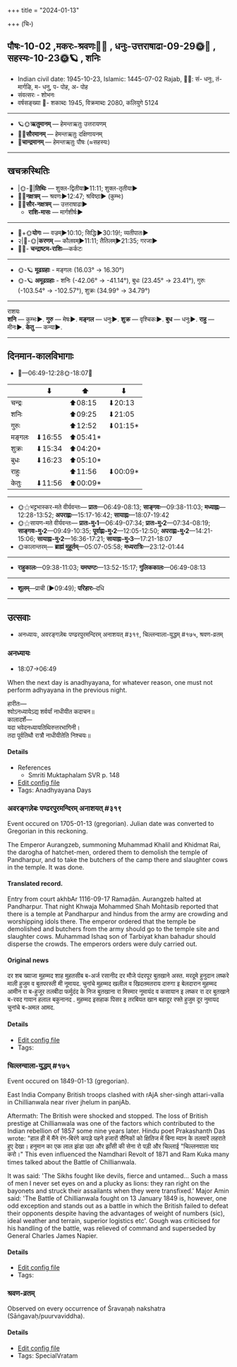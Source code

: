 +++
title = "2024-01-13"

+++
(चि॰)
## पौषः-10-02  ,मकरः-श्रवणः🌛🌌  ,  धनुः-उत्तराषाढा-09-29🌞🌌  ,  सहस्यः-10-23🌞🪐  , शनिः
- Indian civil date: 1945-10-23, Islamic: 1445-07-02 Rajab, 🌌🌞: सं- धनुः, तं- मार्गऴि, म- धनु, प- पोह, अ- पोह
- संवत्सरः - शोभनः
- वर्षसङ्ख्या 🌛- शकाब्दः 1945, विक्रमाब्दः 2080, कलियुगे 5124
___________________
- 🪐🌞**ऋतुमानम्** — हेमन्तऋतुः उत्तरायणम्
- 🌌🌞**सौरमानम्** — हेमन्तऋतुः दक्षिणायनम्
- 🌛**चान्द्रमानम्** — हेमन्तऋतुः पौषः (≈सहस्यः)
___________________


## खचक्रस्थितिः
- |🌞-🌛|**तिथिः** — शुक्ल-द्वितीया►11:11; शुक्ल-तृतीया►  
- 🌌🌛**नक्षत्रम्** — श्रवणः►12:47; श्रविष्ठा► (कुम्भः)  
- 🌌🌞**सौर-नक्षत्रम्** — उत्तराषाढा►  
  - **राशि-मासः** — मार्गशीर्षः► 
___________________
- 🌛+🌞**योगः** — वज्रम्►10:10; सिद्धिः►30:19!; व्यतीपातः►  
- २|🌛-🌞|**करणम्** — कौलवम्►11:11; तैतिलम्►21:35; गरजा►  
- 🌌🌛- **चन्द्राष्टम-राशिः**—कर्कटः  
___________________
- 🌞-🪐 **मूढग्रहाः** - मङ्गलः (16.03° → 16.30°)
- 🌞-🪐 **अमूढग्रहाः** - शनिः (-42.06° → -41.14°), बुधः (23.45° → 23.41°), गुरुः (-103.54° → -102.57°), शुक्रः (34.99° → 34.79°)
___________________
राशयः  
**शनि** — कुम्भः►. **गुरु** — मेषः►. **मङ्गल** — धनुः►. **शुक्र** — वृश्चिकः►. **बुध** — धनुः►. **राहु** — मीनः►. **केतु** — कन्या►. 
___________________


## दिनमान-कालविभागाः
- 🌅—06:49-12:28🌞-18:07🌇  

|      |⬇     |⬆     |⬇     |
|------|-----|-----|------|
|चन्द्रः|     |⬆08:15 |⬇20:13 |
|शनिः   |     |⬆09:25 |⬇21:05 |
|गुरुः  |     |⬆12:52 |⬇01:15*|
|मङ्गलः |⬇16:55 |⬆05:41*|     |
|शुक्रः |⬇15:34 |⬆04:20*|     |
|बुधः   |⬇16:23 |⬆05:10*|     |
|राहुः  |     |⬆11:56 |⬇00:09*|
|केतुः  |⬇11:56 |⬆00:09*|     |
___________________
- 🌞⚝भट्टभास्कर-मते वीर्यवन्तः— **प्रातः**—06:49-08:13; **साङ्गवः**—09:38-11:03; **मध्याह्नः**—12:28-13:52; **अपराह्णः**—15:17-16:42; **सायाह्नः**—18:07-19:42  
- 🌞⚝सायण-मते वीर्यवन्तः— **प्रातः-मु॰1**—06:49-07:34; **प्रातः-मु॰2**—07:34-08:19; **साङ्गवः-मु॰2**—09:49-10:35; **पूर्वाह्णः-मु॰2**—12:05-12:50; **अपराह्णः-मु॰2**—14:21-15:06; **सायाह्नः-मु॰2**—16:36-17:21; **सायाह्नः-मु॰3**—17:21-18:07  
- 🌞कालान्तरम्— **ब्राह्मं मुहूर्तम्**—05:07-05:58; **मध्यरात्रिः**—23:12-01:44  
___________________
- **राहुकालः**—09:38-11:03; **यमघण्टः**—13:52-15:17; **गुलिककालः**—06:49-08:13  
___________________
- **शूलम्**—प्राची (►09:49); **परिहारः**–दधि  
___________________

## उत्सवाः
- अनध्यायः, अवरङ्गज़ेबः पण्ढरपुरमन्दिरम् अनाशयत् #३१९, चिल्लन्वाला-युद्धम् #१७५, श्रवण-व्रतम्
### अनध्यायः
- 18:07→06:49



When the next day is anadhyayana, for whatever reason, one must not perform adhyayana in the previous night.

हारीतः—  
श्वोऽनध्यायेऽद्य शर्वर्यां नाधीयीत कदाचन॥  
कालादर्शे—  
यदा भवेदनध्यायतिथिरुत्तरभागिनी।  
तदा पूर्वतिथौ रात्रौ नाधीयीतेति निश्चयः॥



#### Details
- References
  - Smriti Muktaphalam SVR p.  148
- [Edit config file](https://github.com/jyotisham/adyatithi/blob/master/time_focus/adhyayana/description_only/anadhyAyaH~pUrvarAtrau.toml)
- Tags: Anadhyayana Days


### अवरङ्गज़ेबः पण्ढरपुरमन्दिरम् अनाशयत् #३१९

Event occured on 1705-01-13 (gregorian). Julian date was converted to Gregorian in this reckoning. 

The Emperor Aurangzeb, summoning Muhammad Khalil and Khidmat Rai, the darogha of hatchet-men, ordered them to demolish the temple of Pandharpur, and to take the butchers of the camp there and slaughter cows in the temple. It was done.

#### Translated record.
Entry from court akhbAr 1116-09-17 Ramaḍān. Aurangzeb halted at Pandharpur. That night Khwaja Mohammed Shah Mohtasib reported that there is a temple at Pandharpur and hindus from the army are crowding and worshipping idols there. The emperor ordered that the temple be demolished and butchers from the army should go to the temple site and slaughter cows. Muhammad Ishaq son of Tarbiyat khan bahadur should disperse the crowds. The emperors orders were duly carried out.

#### Original news
दर शब ख्वाजा मुहम्मद शाह मुहतसीब ब-अर्ज रसानीद दर मौजे पंदरपूर बुतखाने अस्त. मरदूमे हुनुदान लष्करे माली हुजुम व बुतपरस्ती मी नूमायद. चुनांचे मुहम्मद खलील व खिदतमतराय दारुगा इ बेलदारान मुहम्मद आमीन  रा ब-हुजूर तलबीदा फर्मुदंद के निज बुतखाना रा मिस्मार नूमायंद व कसायान इ लष्कर रा दर बुतखाने ब-रवद गावान हलाल बकुनानद . मुहम्मद इसहाक पिसर इ तरबियत खान बहादूर रफ्ते हुजुम दूर नुमायद चुनांचे ब-अमल आमद.

#### Details
- [Edit config file](https://github.com/jyotisham/adyatithi/blob/master/mahApuruSha/xatra-later/julian/day/01/02/avrangazebaH_paNDharapura-mandiram_anAshayat.toml)
- Tags: 


### चिल्लन्वाला-युद्धम् #१७५

Event occured on 1849-01-13 (gregorian). 

East India Company British troops clashed with rAjA sher-singh attari-valla in  Chillianwala near river jhelum in panjAb.

Aftermath: The British were shocked and stopped. The loss of British prestige at Chillianwala was one of the factors which contributed to the Indian rebellion of 1857 some nine years later. Hindu poet Prakashanth Das wrote: "हाल ही में मैंने रंग-बिरंगे कपड़े पहने हजारों सैनिकों को क्षितिज में बिना म्यान के तलवारें लहराते हुए देखा। हनुमान का एक लाल झंडा उठा और झाँसी की सेना रो पड़ी और चिल्लाई "चिल्लनवाला याद करो।" This even influenced the Namdhari Revolt of 1871 and Ram Kuka many times talked about the Battle of Chillianwala.

It was said: 'The Sikhs fought like devils, fierce and untamed... Such a mass of men I never set eyes on and a plucky as lions: they ran right on the bayonets and struck their assailants when they were transfixed.' Major Amin said: 'The Battle of Chillianwala fought on 13 January 1849 is, however, one odd exception and stands out as a battle in which the British failed to defeat their opponents despite having the advantages of weight of numbers (sic), ideal weather and terrain, superior logistics etc'. Gough was criticised for his handling of the battle, was relieved of command and superseded by General Charles James Napier.

#### Details
- [Edit config file](https://github.com/jyotisham/adyatithi/blob/master/mahApuruSha/xatra-later/gregorian/day/01/13/chillanvAlA-yuddham.toml)
- Tags: 


### श्रवण-व्रतम्

Observed on every occurrence of Śravaṇaḥ nakshatra (Sāṅgavaḥ/puurvaviddha). 



#### Details
- [Edit config file](https://github.com/jyotisham/adyatithi/blob/master/general/sidereal_solar_month/nakshatra/00/22/zravaNa-vratam.toml)
- Tags: SpecialVratam



